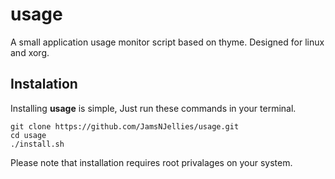 # usage
A small application usage monitor script based on thyme. Designed for linux and xorg.

## Instalation
Installing __usage__ is simple, Just run these commands in your terminal. 
``` 
git clone https://github.com/JamsNJellies/usage.git
cd usage
./install.sh
```
Please note that installation requires root privalages on your system.
